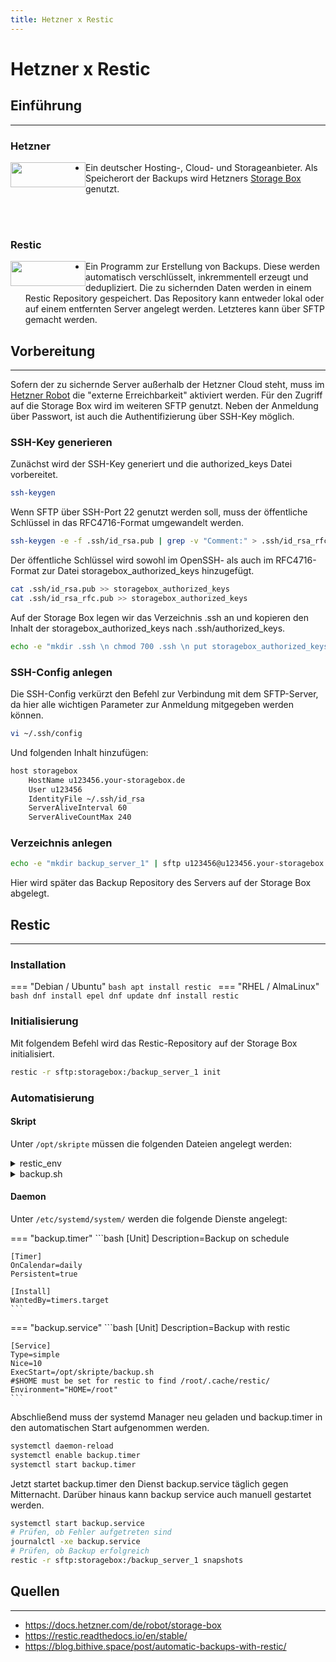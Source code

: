 ```yaml
---
title: Hetzner x Restic
---
```


# Hetzner x Restic 
## Einführung
-------------

### Hetzner

<img src="../img/hetzner.png" width="120" height="40" style="float:left;">

- Ein deutscher Hosting-, Cloud- und Storageanbieter. Als Speicherort der Backups wird Hetzners [Storage Box](https://www.hetzner.com/storage/storage-box) genutzt.  

</br >
</br >

### Restic

<img src="../img/restic.png" width="120" height="40" style="float:left;">

- Ein Programm zur Erstellung von Backups. Diese werden automatisch verschlüsselt, inkremmentell erzeugt und dedupliziert. Die zu sichernden Daten werden in einem Restic Repository gespeichert. Das Repository kann entweder lokal oder auf einem entfernten Server angelegt werden. Letzteres kann über SFTP gemacht werden.

## Vorbereitung
----------------
Sofern der zu sichernde Server außerhalb der Hetzner Cloud steht, muss im [Hetzner Robot](https://robot.your-server.de/storage) die "externe Erreichbarkeit" aktiviert werden. Für den Zugriff auf die Storage Box wird im weiteren SFTP genutzt. Neben der Anmeldung über Passwort, ist auch die Authentifizierung über SSH-Key möglich.

### SSH-Key generieren

Zunächst wird der SSH-Key generiert und die authorized_keys Datei vorbereitet.
```bash
ssh-keygen
```

Wenn SFTP über SSH-Port 22 genutzt werden soll, muss der öffentliche Schlüssel in das RFC4716-Format umgewandelt werden.
```bash
ssh-keygen -e -f .ssh/id_rsa.pub | grep -v "Comment:" > .ssh/id_rsa_rfc.pub
```

Der öffentliche Schlüssel wird sowohl im OpenSSH- als auch im RFC4716-Format zur Datei storagebox_authorized_keys hinzugefügt. 
```bash
cat .ssh/id_rsa.pub >> storagebox_authorized_keys
cat .ssh/id_rsa_rfc.pub >> storagebox_authorized_keys
``` 

Auf der Storage Box legen wir das Verzeichnis .ssh an und kopieren den Inhalt der storagebox_authorized_keys nach .ssh/authorized_keys. 
```bash
echo -e "mkdir .ssh \n chmod 700 .ssh \n put storagebox_authorized_keys .ssh/authorized_keys \n chmod 600 .ssh/authorized_keys" | sftp u123456@u123456.your-storagebox.de
```

### SSH-Config anlegen
Die SSH-Config verkürzt den Befehl zur Verbindung mit dem SFTP-Server, da hier alle wichtigen Parameter zur Anmeldung mitgegeben werden können.
```bash
vi ~/.ssh/config
```

Und folgenden Inhalt hinzufügen:
```bash
host storagebox 
    HostName u123456.your-storagebox.de
    User u123456
    IdentityFile ~/.ssh/id_rsa
    ServerAliveInterval 60
    ServerAliveCountMax 240
```

### Verzeichnis anlegen
```bash
echo -e "mkdir backup_server_1" | sftp u123456@u123456.your-storagebox.de
```
Hier wird später das Backup Repository des Servers auf der Storage Box abgelegt.

## Restic
---------
### Installation
=== "Debian / Ubuntu"
    ```bash
    apt install restic
    ```
=== "RHEL / AlmaLinux"
    ```bash
    dnf install epel
    dnf update
    dnf install restic
    ```

### Initialisierung
Mit folgendem Befehl wird das Restic-Repository auf der Storage Box initialisiert.
```bash
restic -r sftp:storagebox:/backup_server_1 init
```

### Automatisierung
#### Skript
Unter `/opt/skripte` müssen die folgenden Dateien angelegt werden:

<details>
<summary>restic_env</summary>

```bash
export RESTIC_REPOSITORY=sftp:storagebox:/backup_server_1
export RESTIC_PASSWORD=PASSWORD
```
</details>

<details>
<summary>backup.sh</summary>

```bash
#!/usr/bin/env bash
# This script is intended to be run by a systemd timer
#### Kurze Anleitung ####
# systemd timer backup.timer startet den daemon backup.service
# /etc/systemd/system/backup.timer
# /etc/systemd/system/backup.service
# systemctl enable backup.timer --now
# systemctl list-timers | grep backup
# journalctl -u backup.service
#### Ende #### 

# Exit on failure or pipefail
set -euo pipefail

#Set this to any location you like
BACKUP_PATHS="/var/lib/docker/volumes /opt/docker_compose"

BACKUP_TAG=systemd.timer

# How many backups to keep.
RETENTION_DAYS=7
RETENTION_WEEKS=4
RETENTION_MONTHS=12
RETENTION_YEARS=1

source /opt/skripte/restic_env

# Remove locks in case other stale processes kept them in
restic unlock &
wait $!

#Do the backup

restic --verbose \
       --tag $BACKUP_TAG \
       backup $BACKUP_PATHS &
wait $!

# Remove old Backups

restic forget \
       --verbose \
       --tag $BACKUP_TAG \
       --prune \
       --keep-daily $RETENTION_DAYS \
       --keep-weekly $RETENTION_WEEKS \
       --keep-monthly $RETENTION_MONTHS \
       --keep-yearly $RETENTION_YEARS &
wait $!

# Check if everything is fine
restic check &
wait $!

echo "Backup done!"
```
</details>

#### Daemon
Unter `/etc/systemd/system/` werden die folgende Dienste angelegt:

=== "backup.timer"
    ```bash
    [Unit]
    Description=Backup on schedule
    
    [Timer]
    OnCalendar=daily
    Persistent=true
    
    [Install]
    WantedBy=timers.target
    ```
=== "backup.service"
    ```bash
    [Unit]
    Description=Backup with restic
    
    [Service]
    Type=simple
    Nice=10
    ExecStart=/opt/skripte/backup.sh
    #$HOME must be set for restic to find /root/.cache/restic/
    Environment="HOME=/root"
    ```

Abschließend muss der systemd Manager neu geladen und backup.timer in den automatischen Start aufgenommen werden.
```bash
systemctl daemon-reload
systemctl enable backup.timer
systemctl start backup.timer
```

Jetzt startet backup.timer den Dienst backup.service täglich gegen Mitternacht. Darüber hinaus kann backup service auch manuell gestartet werden.
```bash
systemctl start backup.service
# Prüfen, ob Fehler aufgetreten sind
journalctl -xe backup.service
# Prüfen, ob Backup erfolgreich
restic -r sftp:storagebox:/backup_server_1 snapshots
```

## Quellen
----------
- https://docs.hetzner.com/de/robot/storage-box
- https://restic.readthedocs.io/en/stable/
- https://blog.bithive.space/post/automatic-backups-with-restic/

